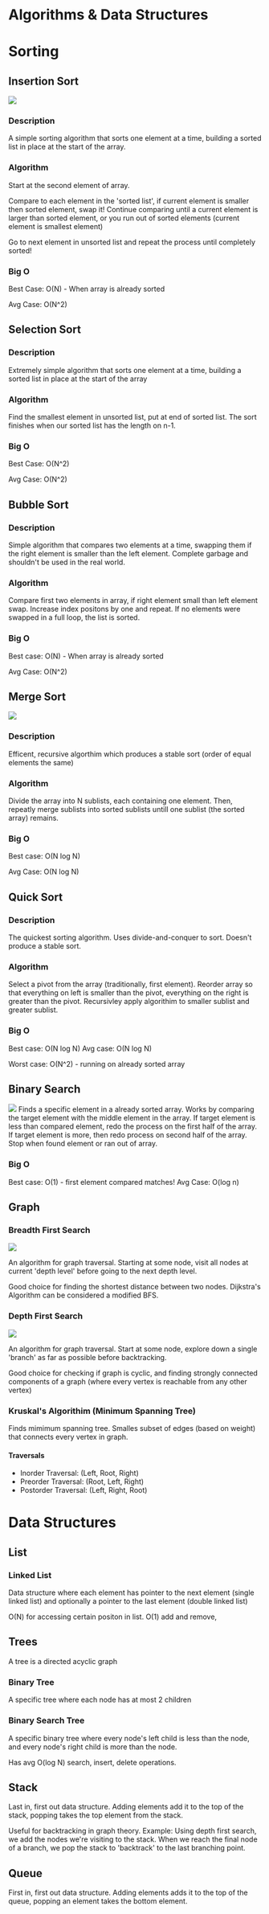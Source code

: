 # Algorithms & Data Structures

# Sorting

## Insertion Sort 
![](https://upload.wikimedia.org/wikipedia/commons/0/0f/Insertion-sort-example-300px.gif)

### Description
A simple sorting algorithm that sorts one element at a time, building a sorted list in place at the start of the array. 

### Algorithm
Start at the second element of array.

Compare to each element in the 'sorted list', if current element is smaller then 
sorted element, swap it! Continue comparing until a current element is larger 
than sorted element, or you run out of sorted elements (current element is smallest element)

Go to next element in unsorted list and repeat the process until completely sorted!

### Big O
Best Case: O(N) - When array is already sorted

Avg Case: O(N^2)

## Selection Sort
### Description
Extremely simple algorithm that sorts one element at a time, building a sorted list in place at the start of the array

### Algorithm
Find the smallest element in unsorted list, put at end of sorted list. The sort
finishes when our sorted list has the length on n-1.

### Big O
Best Case: O(N^2)

Avg Case: O(N^2)

## Bubble Sort
### Description
Simple algorithm that compares two elements at a time, swapping them if the right 
element is smaller than the left element. Complete garbage and shouldn't be used
in the real world.

### Algorithm
Compare first two elements in array, if right element small than left element
swap. Increase index positons by one and repeat. If no elements were swapped in
a full loop, the list is sorted.

### Big O
Best case: O(N) - When array is already sorted

Avg Case: O(N^2)

## Merge Sort
![](https://upload.wikimedia.org/wikipedia/commons/c/cc/Merge-sort-example-300px.gif)
### Description
Efficent, recursive algorthim which produces a stable sort (order of
equal elements the same)

### Algorithm
Divide the array into N sublists, each containing one element. Then, repeatly
merge sublists into sorted sublists untill one sublist (the sorted array)
remains.

### Big O
Best case: O(N log N)

Avg Case: O(N log N)


## Quick Sort
### Description
The quickest sorting algorithm. Uses divide-and-conquer to sort. Doesn't produce
a stable sort.

### Algorithm
Select a pivot from the array (traditionally, first element). Reorder array so
that everything on left is smaller than the pivot, everything on the right is
greater than the pivot. Recursivley apply algorithim to smaller sublist and
greater sublist.

### Big O
Best case: O(N log N)
Avg case: O(N log N)

Worst case: O(N^2) - running on already sorted array

## Binary Search
![](https://upload.wikimedia.org/wikipedia/commons/8/83/Binary_Search_Depiction.svg)
Finds a specific element in a already sorted array. Works by comparing the target
element with the middle element in the array. If target element is less than
compared element, redo the process on the first half of the array. If target
element is more, then redo process on second half of the array. Stop when found
element or ran out of array.

### Big O
Best case: O(1) - first element compared matches!
Avg Case: O(log n)



## Graph

###  Breadth First Search
![](https://upload.wikimedia.org/wikipedia/commons/3/33/Breadth-first-tree.svg)

An algorithm for graph traversal. Starting at some node, visit all nodes at
current 'depth level' before going to the next depth level.

Good choice for finding the shortest distance between two nodes. Dijkstra's
Algorithm can be considered a modified BFS.

###  Depth First Search
![](https://upload.wikimedia.org/wikipedia/commons/1/1f/Depth-first-tree.svg)

An algorithm for graph traversal. Start at some node, explore down a single
'branch' as far as possible before backtracking.

Good choice for checking if graph is cyclic, and finding strongly connected
components of a graph (where every vertex is reachable from any other vertex)

### Kruskal's Algorithim (Minimum Spanning Tree)
Finds mimimum spanning tree. Smalles subset of edges (based on weight) that connects every vertex in graph.


#### Traversals

- Inorder Traversal: (Left, Root, Right)
- Preorder Traversal: (Root, Left, Right)
- Postorder Traversal: (Left, Right, Root)



# Data Structures
## List

### Linked List
Data structure where each element has pointer to the next element (single linked list)
and optionally a pointer to the last element (double linked list)

O(N) for accessing certain positon in list. O(1) add and remove,

## Trees
A tree is a directed acyclic graph
### Binary Tree
A specific tree where each node has at most 2 children

### Binary Search Tree
A specific binary tree where every node's left child is less than the node, and
every node's right child is more than the node. 

Has avg O(log N) search, insert, delete operations. 




## Stack
Last in, first out data structure. Adding elements add it to the top of the
stack, popping takes the top element from the stack.

Useful for backtracking in graph theory. Example: Using depth first search, we
add the nodes we're visiting to the stack. When we reach the final node of a
branch, we pop the stack to 'backtrack' to the last branching point.

## Queue
First in, first out data structure. Adding elements adds it to the top of the
queue, popping an element takes the bottom element.


